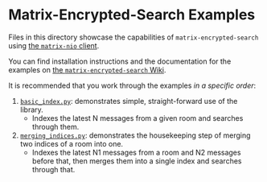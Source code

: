 # Matrix-Encrypted-Search Examples

Files in this directory showcase the capabilities of `matrix-encrypted-search` using [the `matrix-nio` client](https://github.com/poljar/matrix-nio).

You can find installation instructions and the documentation for the examples on [the `matrix-encrypted-search` Wiki](https://github.com/BURG3R5/matrix-encrypted-search/wiki/Examples).

It is recommended that you work through the examples *in a specific order*:
1. [`basic_index.py`](basic_index.py): demonstrates simple, straight-forward use of the library.
   - Indexes the latest N messages from a given room and searches through them.
2. [`merging_indices.py`](merging_indices.py): demonstrates the housekeeping step of merging two indices of a room into one.
   - Indexes the latest N1 messages from a room and N2 messages before that, then merges them into a single index and searches through that.
